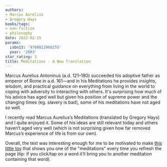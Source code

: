 ```yaml
---
authors:
- Marcus Aurelius
- Gregory Hays
books/tags:
- non-fiction
- philosophy
date: 2022-02-15
params:
  isbn13: '9780812968255'
  year: '2003'
star_rating: 3
title: Meditations - A New Translation
---
```


Marcus Aurelius Antoninus (a.d. 121–180) succeeded his adoptive father as
emperor of Rome in a.d. 161—and in his Meditations he provides insights, wisdom,
and practical guidance on everything from living in the world to coping with
adversity to interacting with others. It's surprising how much of his advice has
aged well but given his position of supreme power and the changing times (eg.
slavery is bad), some of his meditations have not aged so well.

<!--more-->

I recently read Marcus Aurelius’s Meditations (translated by Gregory Hays) and I
quite enjoyed it. Some of his ideas are still relevant today and others haven’t
aged very well (which is not surprising given how far removed Marcus’s
experience of life is from our own).

Overall, the text was interesting enough for me to be motivated to make
[this little toy](/bin/meditations) that shows you one of the "meditations"
every time you refresh the page (tip: if you click/tap on a word it’ll bring you
to another meditation containing that word).